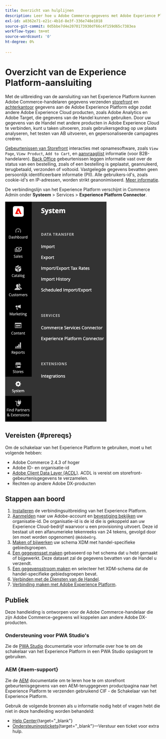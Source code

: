 ```yaml
---
title: Overzicht van hulplijnen
description: Leer hoe u Adobe Commerce-gegevens met Adobe Experience Platform kunt integreren via de aansluiting van het Experience Platform.
exl-id: a8362e71-e21c-4b1d-8e3f-336e748e1018
source-git-commit: 0d5bbe7d4e2070173930df66c4f159d65c7383ea
workflow-type: tm+mt
source-wordcount: '0'
ht-degree: 0%

---
```


# Overzicht van de Experience Platform-aansluiting

Met de uitbreiding van de aansluiting van het Experience Platform kunnen Adobe Commerce-handelaren gegevens verzenden [storefront](events.md#storefront-events) en [achterkantoor](events.md#back-office-events) gegevens aan de Adobe Experience Platform edge zodat andere Adobe Experience Cloud producten, zoals Adobe Analytics en Adobe Target, die gegevens van de Handel kunnen gebruiken. Door uw gegevens van de Handel met andere producten in Adobe Experience Cloud te verbinden, kunt u taken uitvoeren, zoals gebruikersgedrag op uw plaats analyseren, het testen van AB uitvoeren, en gepersonaliseerde campagnes creëren.

[Gebeurtenissen van Storefront](events.md#storefront-events) interacties met opnamesoftware, zoals `View Page`, `View Product`, `Add to Cart`, en [aanvraaglijst](events.md#b2b-events) informatie (voor B2B-handelaren). [Back Office](events.md#back-office-events) gebeurtenissen leggen informatie vast over de status van een bestelling, zoals of een bestelling is geplaatst, geannuleerd, terugbetaald, verzonden of voltooid. Vastgelegde gegevens bevatten geen persoonlijk identificeerbare informatie (PII). Alle gebruikers-id&#39;s, zoals cookie-id&#39;s en IP-adressen, worden strikt geanonimiseerd. [Meer informatie](https://www.adobe.com/privacy/experience-cloud.html).

De verbindingslijn van het Experience Platform verschijnt in Commerce Admin onder **Systeem** > Services > **Experience Platform Connector**.

![Admin-weergave Experience Platform-aansluiting](assets/epc-adminui.png)

## Vereisten {#prereqs}

Om de schakelaar van het Experience Platform te gebruiken, moet u het volgende hebben:

- Adobe Commerce 2.4.3 of hoger
- Adobe ID- en organisatie-id
- [Adobe Client Data Layer (ACDL)](https://experienceleague.adobe.com/docs/experience-platform/tags/extensions/client/client-data-layer/overview.html). ACDL is vereist om storefront-gebeurtenisgegevens te verzamelen.
- Rechten op andere Adobe DX-producten

## Stappen aan boord

1. [Installeren](install.md) de verbindingsuitbreiding van het Experience Platform.
1. [Aanmelden](https://helpx.adobe.com/manage-account/using/access-adobe-id-account.html) naar uw Adobe-account en [bevestiging bekijken](https://experienceleague.adobe.com/docs/core-services/interface/administration/organizations.html#concept_EA8AEE5B02CF46ACBDAD6A8508646255) uw organisatie-id. De organisatie-id is de id die is gekoppeld aan uw Experience Cloud-bedrijf waarvoor u een provisioning uitvoert. Deze id bestaat uit een alfanumerieke tekenreeks van 24 tekens, gevolgd door (en moet worden opgenomen) `@AdobeOrg`.
1. [Maken of bijwerken](update-xdm.md) uw schema XDM met handel-specifieke gebiedsgroepen.
1. [Een gegevensset maken](https://experienceleague.adobe.com/docs/platform-learn/implement-mobile-sdk/experience-cloud/platform.html#create-a-dataset) gebaseerd op het schema dat u hebt gemaakt of bijgewerkt. Deze dataset zal de gegevens bevatten van de Handel u verzendt.
1. [Een gegevensstroom maken](https://experienceleague.adobe.com/docs/experience-platform/edge/datastreams/overview.html) en selecteer het XDM-schema dat de handel-specifieke gebiedsgroepen bevat.
1. [Verbinden met de Diensten van de Handel](../landing/saas.md).
1. [Verbinding maken met Adobe Experience Platform](connect-data.md).

## Publiek

Deze handleiding is ontworpen voor de Adobe Commerce-handelaar die zijn Adobe Commerce-gegevens wil koppelen aan andere Adobe DX-producten.

### Ondersteuning voor PWA Studio&#39;s

Zie de [PWA Studio](https://developer.adobe.com/commerce/pwa-studio/integrations/adobe-commerce/aep/) documentatie voor informatie over hoe te om de schakelaar van het Experience Platform in een PWA Studio opslagront te gebruiken.

### AEM {#aem-support}

Zie de [AEM](https://experienceleague.adobe.com/docs/experience-manager-cloud-service/content/content-and-commerce/integrations/aep.html) documentatie om te leren hoe te om storefront gebeurtenisgegevens van een AEM-teruggegeven productpagina naar het Experience Platform te verzenden gebruikend CIF - de Schakelaar van het Experience Platform.

Gebruik de volgende bronnen als u informatie nodig hebt of vragen hebt die niet in deze handleiding worden behandeld:

- [Help Center](https://experienceleague.adobe.com/docs/commerce-knowledge-base/kb/overview.html){target="_blank"}
- [Ondersteuningstickets](https://experienceleague.adobe.com/docs/commerce-knowledge-base/kb/help-center-guide/magento-help-center-user-guide.html#submit-ticket){target="_blank"}—Verstuur een ticket voor extra hulp.
